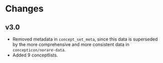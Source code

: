 # Changes

## v3.0

- Removed metadata in `concept_set_meta`, since this data is superseded by the more comprehensive and
  more consistent data in `concepticon/norare-data`.
- Added 9 conceptlists.
